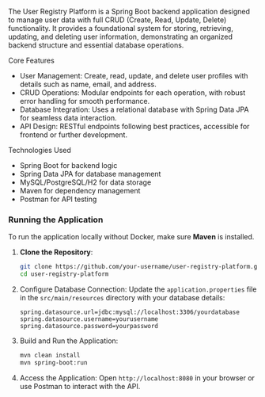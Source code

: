 The User Registry Platform is a Spring Boot backend application designed to manage user data with full CRUD (Create, Read, Update, Delete) functionality. It provides a foundational system for storing, retrieving, updating, and deleting user information, demonstrating an organized backend structure and essential database operations.

 Core Features

- User Management: Create, read, update, and delete user profiles with details such as name, email, and address.
- CRUD Operations: Modular endpoints for each operation, with robust error handling for smooth performance.
- Database Integration: Uses a relational database with Spring Data JPA for seamless data interaction.
- API Design: RESTful endpoints following best practices, accessible for frontend or further development.

 Technologies Used

- Spring Boot for backend logic
- Spring Data JPA for database management
- MySQL/PostgreSQL/H2 for data storage
- Maven for dependency management
- Postman for API testing

### Running the Application

To run the application locally without Docker, make sure **Maven** is installed.

1. **Clone the Repository**:
   ```bash
   git clone https://github.com/your-username/user-registry-platform.git
   cd user-registry-platform
   ```

2. Configure Database Connection:
   Update the `application.properties` file in the `src/main/resources` directory with your database details:
   ```properties
   spring.datasource.url=jdbc:mysql://localhost:3306/yourdatabase
   spring.datasource.username=yourusername
   spring.datasource.password=yourpassword
   ```

3. Build and Run the Application:
   ```bash
   mvn clean install
   mvn spring-boot:run
   ```

4. Access the Application:
   Open `http://localhost:8080` in your browser or use Postman to interact with the API.

